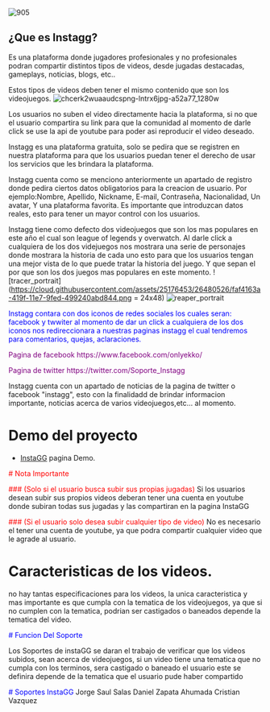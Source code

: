 
![905](https://cloud.githubusercontent.com/assets/25176453/26480416/44178064-419f-11e7-8501-7eae6b19458b.png)

## ¿Que es Instagg?
Es una plataforma donde jugadores profesionales y no profesionales podran compartir distintos tipos de videos, desde 
jugadas destacadas, gameplays, noticias, blogs, etc.. 

Estos tipos de videos deben tener el mismo contenido que son los videojuegos.
![chcerk2wuaaudcspng-lntrx6jpg-a52a77_1280w](https://cloud.githubusercontent.com/assets/25176453/26480465/91a83ad0-419f-11e7-8984-aec7a068ba48.jpg)

Los usuarios no suben el video directamente hacia la plataforma, si no que el usuario compartira su link para que la comunidad
al momento de darle click se use la api de youtube para poder asi reproducir el video deseado.

Instagg es una plataforma gratuita, solo se pedira que se registren en nuestra plataforma para que los usuarios puedan
tener el derecho de usar los servicios que les brindara la plataforma.

Instagg cuenta como se menciono anteriormente un apartado de registro donde pedira ciertos datos obligatorios para la creacion de usuario.
Por ejemplo:Nombre, Apellido, Nickname, E-mail, Contraseña, Nacionalidad, Un avatar, Y una plataforma favorita.
Es importante que introduzcan datos reales, esto para tener un mayor control con los usuarios.

Instagg tiene como defecto dos videojuegos que son los mas populares en este año el cual son league of legends y overwatch.
Al darle click a cualquiera de los dos videjuegos nos mostrara una serie de personajes donde mostrara la historia de cada uno 
esto para que los usuarios tengan una mejor vista de lo que puede tratar la historia del juego. Y que sepan el por que son los dos
juegos mas populares en este momento.
![tracer_portrait](https://cloud.githubusercontent.com/assets/25176453/26480526/faf4163a-419f-11e7-9fed-499240abd844.png = 24x48)
![reaper_portrait](https://cloud.githubusercontent.com/assets/25176453/26480528/fd338e76-419f-11e7-9889-5a0f52338cbd.png)


<p style='color:blue'>Instagg contara con dos iconos de redes sociales los cuales seran: facebook y twwiter al momento de dar un click a cualquiera de los dos
iconos nos redireccionara a nuestras paginas instagg el cual tendremos para comentarios, quejas, aclaraciones.</p>

<p style='color:purple'>Pagina de facebook https://www.facebook.com/onlyekko/</p>
<font color="purple">Pagina de twitter https://twitter.com/Soporte_Instagg</font>

Instagg cuenta con un apartado de noticias de la pagina de twitter o facebook "instagg", esto con la finalidadd de brindar informacion importante, noticias acerca de varios videojuegos,etc... al momento. 



# Demo del proyecto
  - [InstaGG](http://instagg.x10.mx) pagina Demo.
  
<font color="red"> # Nota Importante </font>

<font color="red">### (Solo si el usuario busca subir sus propias jugadas) </font>
Si los usuarios desean subir sus propios videos deberan tener una cuenta en youtube donde subiran todas sus jugadas y  las compartiran en la pagina InstaGG

<font color="red">### (Si el usuario solo desea subir cualquier tipo de video) </font>
No es necesario el tener una cuenta de youtube, ya que podra compartir cualquier video que le agrade al usuario.

# Caracteristicas de los videos.

no hay tantas especificaciones para los videos, la unica caracteristica y mas importante es que cumpla con la tematica de los videojuegos, ya que si no cumplen con la tematica, podrian ser castigados o baneados depende la tematica del video.

<font color="blue"># Funcion Del Soporte </font>

Los Soportes de instaGG se daran el trabajo de verificar que los videos subidos, sean acerca de videojuegos, si un video tiene una tematica que no cumpla con los terminos, sera castigado o baneado el usuario este se definira depende de la tematica que el usuario pude haber compartido

<font color="blue"> # Soportes InstaGG </font>
Jorge Saul Salas
Daniel Zapata Ahumada
Cristian Vazquez





